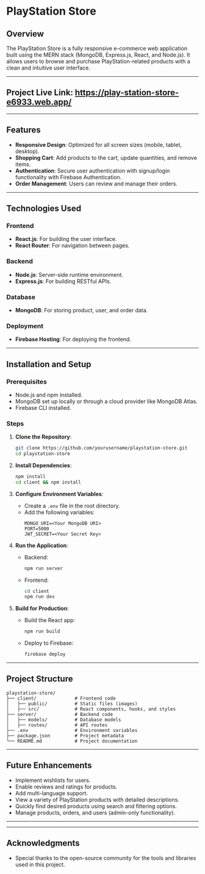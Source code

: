 # PlayStation Store

## Overview

The PlayStation Store is a fully responsive e-commerce web application built using the MERN stack (MongoDB, Express.js, React, and Node.js). It allows users to browse and purchase PlayStation-related products with a clean and intuitive user interface.

---

## Project Live Link: https://play-station-store-e6933.web.app/

---

## Features

- **Responsive Design**: Optimized for all screen sizes (mobile, tablet, desktop).
- **Shopping Cart**: Add products to the cart, update quantities, and remove items.
- **Authentication**: Secure user authentication with signup/login functionality with Firebase Authentication.
- **Order Management**: Users can review and manage their orders.

---

## Technologies Used

### Frontend

- **React.js**: For building the user interface.
- **React Router**: For navigation between pages.

### Backend

- **Node.js**: Server-side runtime environment.
- **Express.js**: For building RESTful APIs.

### Database

- **MongoDB**: For storing product, user, and order data.

### Deployment

- **Firebase Hosting**: For deploying the frontend.
<!-- - **Render/Heroku**: For deploying the backend. -->

---

## Installation and Setup

### Prerequisites

- Node.js and npm installed.
- MongoDB set up locally or through a cloud provider like MongoDB Atlas.
- Firebase CLI installed.

### Steps

1. **Clone the Repository**:

   ```bash
   git clone https://github.com/yourusername/playstation-store.git
   cd playstation-store
   ```

2. **Install Dependencies**:

   ```bash
   npm install
   cd client && npm install
   ```

3. **Configure Environment Variables**:

   - Create a `.env` file in the root directory.
   - Add the following variables:
     ```env
     MONGO_URI=<Your MongoDB URI>
     PORT=5000
     JWT_SECRET=<Your Secret Key>
     ```

4. **Run the Application**:

   - Backend:
     ```bash
     npm run server
     ```
   - Frontend:
     ```bash
     cd client
     npm run dev
     ```

5. **Build for Production**:
   - Build the React app:
     ```bash
     npm run build
     ```
   - Deploy to Firebase:
     ```bash
     firebase deploy
     ```

---

## Project Structure

```
playstation-store/
├── client/              # Frontend code
│   ├── public/          # Static files (images)
│   ├── src/             # React components, hooks, and styles
├── server/              # Backend code
│   ├── models/          # Database models
│   ├── routes/          # API routes
├── .env                 # Environment variables
├── package.json         # Project metadata
└── README.md            # Project documentation
```

---

## Future Enhancements

- Implement wishlists for users.
- Enable reviews and ratings for products.
- Add multi-language support.
- View a variety of PlayStation products with detailed descriptions.
- Quickly find desired products using search and filtering options.
- Manage products, orders, and users (admin-only functionality).

---

---

## Acknowledgments

- Special thanks to the open-source community for the tools and libraries used in this project.
